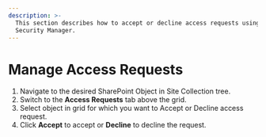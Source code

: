 ```yaml
---
description: >-
  This section describes how to accept or decline access requests using SysKit
  Security Manager.
---
```


# Manage Access Requests

1. Navigate to the desired SharePoint Object in Site Collection tree.
2. Switch to the **Access Requests** tab above the grid.
3. Select object in grid for which you want to Accept or Decline access request.
4. Click **Accept** to accept or **Decline** to decline the request.

